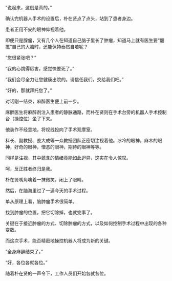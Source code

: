 “说起来，这倒是真的。”

确认完机器人手术的设置后，朴在贤点了点头，站到了患者身边。

患者正用不安的眼神仰视着他。

即便只是腺瘤，又有几个人在知道自己脑子里长了肿瘤，知道马上就有医生要“翻搅”自己的大脑时，还能保持泰然自若呢？

“您很紧张吧？”

“我的心跳得厉害，感觉快要死了。”

“我们会尽全力让您健康出院的。请信任我们，交给我们吧。”

“好的，那就拜托您了。”

对话刚一结束，麻醉医生便上前一步。

麻醉医生将麻醉剂注入患者的静脉通路，而朴在贤则在手术台旁的机器人手术控制台（操控位）坐了下来。

他装作不经意地，将视线投向了手术观摩室。

科长、副教授、姜大成等一众教授团队正密切注视着他。冰冷的眼神，麻木的眼神，好奇的眼神，憎恶的眼神，期待的眼神等等。

同样是注视，其中蕴含的情绪竟能如此迥异，这实在令人惊叹。

呵，反正胜者终归是我。

朴在贤嘴角噙着一抹微笑，闭上了眼睛。

然后，在脑海里过了一遍今天的手术过程。

单从原理上看，脑肿瘤手术很简单。

找到肿瘤的位置，把它切除掉，也就完事了。

关键在于接近肿瘤的方式、切除肿瘤的方式，以及如何控制手术过程中出现的各种变数。

而这次手术，能否精密地操控机器人将成为新的关键。

“全身麻醉结束了。”

“好，各位各就各位。”

随着朴在贤的一声令下，工作人员们开始各就各位。